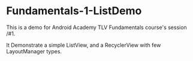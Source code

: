 # Fundamentals-1-ListDemo


This is a demo for Android Academy TLV Fundamentals course's session /#1.

It Demonstrate a simple ListView, and a RecyclerView with few LayoutManager types.
